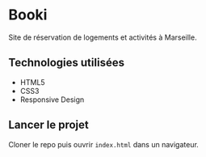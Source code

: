 # Booki

Site de réservation de logements et activités à Marseille.

## Technologies utilisées

- HTML5
- CSS3
- Responsive Design

## Lancer le projet

Cloner le repo puis ouvrir `index.html` dans un navigateur.